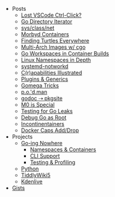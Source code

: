 <!-- markdownlint-disable-next-line first-line-h1 -->
* Posts
  * [Lost VSCode Ctrl-Click?](/art/vscode)
  * [Go Directory Iterator](/art/iterate-dir)
  * [sys/class/net](/art/sys-class-net)
  * [Morbyd Containers](/art/morbyd)
  * [Finding Turtles Everywhere](/art/turtles)
  * [Multi-Arch Images w/ cgo](/art/multiarchcgo)
  * [Go Workspaces in Container Builds](/art/localwscontainer)
  * [Linux Namespaces in Depth](/art/lxnamespaces)
  * [systemd-notworkd](/art/notworkd)
  * [C(r)apabilities Illustrated](/art/capabilities)
  * [Plugins &amp; Generics](/art/plug-generics)
  * [Gomega Tricks](/art/gomega-tricks)
  * [p.o.&#39;d.man](/art/podman)
  * [godoc ⇢ pkgsite](/art/pkgsite)
  * [M0 is Special](/art/namspill)
  * [Testing for Go Leaks](/art/leaky)
  * [Debug Go as Root](/art/debugroot)
  * [Incontinentainers](/art/incontinentainers)
  * [Docker Caps Add/Drop](/art/cap-add-drop)
* Projects
  * [Go-ing Nowhere](/gone)
    * [Namespaces & Containers](/go-low)
    * [CLI Support](/go-cli)
    * [Testing & Profiling](go-testprof)
  * [Python](/spam)
  * [TiddlyWiki5](/tiddlywiki)
  * [Kdenlive](/kdenlive)
* [Gists](https://gist.github.com/TheDiveO)
